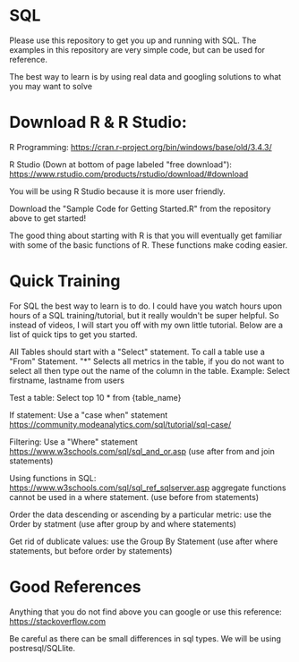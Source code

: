 # SQL
Please use this repository to get you up and running with SQL. The examples in this repository are very simple code, but can be used for reference. 

The best way to learn is by using real data and googling solutions to what you may want to solve 

# Download R & R Studio:
R Programming: https://cran.r-project.org/bin/windows/base/old/3.4.3/

R Studio (Down at bottom of page labeled "free download"): https://www.rstudio.com/products/rstudio/download/#download

You will be using R Studio because it is more user friendly. 

Download the "Sample Code for Getting Started.R" from the repository above to get started!

The good thing about starting with R is that you will eventually get familiar with some of the basic functions of R. These functions make coding easier. 

# Quick Training
For SQL the best way to learn is to do. I could have you watch hours upon hours of a SQL training/tutorial, but it really wouldn't be super helpful. So instead of videos, I will start you off with my own little tutorial. Below are a list of quick tips to get you started.

All Tables should start with a "Select" statement. To call a table use a "From" Statement. "*" Selects all metrics in the table, if you do not want to select all then type out the name of the column in the table. Example: Select firstname, lastname from users

Test a table: Select top 10 * from {table_name}

If statement: Use a "case when" statement https://community.modeanalytics.com/sql/tutorial/sql-case/ 

Filtering: Use a "Where" statement https://www.w3schools.com/sql/sql_and_or.asp (use after from and join statements)
 
Using functions in SQL: https://www.w3schools.com/sql/sql_ref_sqlserver.asp aggregate functions cannot be used in a where statement. (use before from statements)

Order the data descending or ascending by a particular metric: use the Order by statment (use after group by and where statements)

Get rid of dublicate values: use the Group By Statement (use after where statements, but before order by statements)

# Good References
Anything that you do not find above you can google or use this reference: https://stackoverflow.com 

Be careful as there can be small differences in sql types. We will be using postresql/SQLlite.
